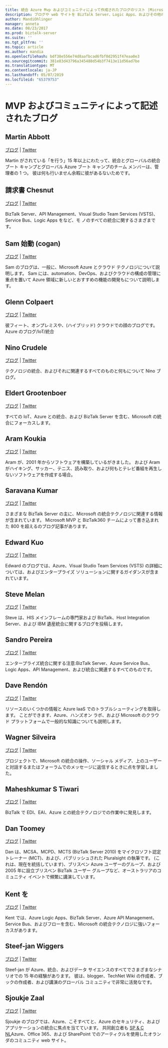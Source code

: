 ```yaml
---
title: 統合 Azure Mvp およびコミュニティによって作成されたブログのリスト |Microsoft Docs
description: ブログや web サイトを BizTalk Server、Logic Apps、およびその他の統合と Azure の Mvp およびコミュニティのメンバー
author: MandiOhlinger
manager: anneta
ms.date: 08/23/2017
ms.prod: biztalk-server
ms.suite: ''
ms.tgt_pltfrm: ''
ms.topic: article
ms.author: mandia
ms.openlocfilehash: bdf38e556e74d8aafbcad6fbf0d2951f47eaa0e3
ms.sourcegitcommit: 381e83d43796a345488d54b3f7413e11d56ad7be
ms.translationtype: MT
ms.contentlocale: ja-JP
ms.lasthandoff: 05/07/2019
ms.locfileid: "65379753"
---
```

# <a name="mvp-and-community-written-blogs"></a>MVP およびコミュニティによって記述されたブログ


## <a name="martin-abbott"></a>Martin Abbott
[ブログ](http://martinabbott.com)  |  [Twitter](https://twitter.com/martinabbott)

Martin がされている「を行う」15 年以上にわたって、統合とグローバルの統合ブート キャンプとグローバル Azure ブート キャンプのチーム メンバーは、管理者の 1 つ。 彼は何も行いません余暇に彼があるないためです。 

## <a name="bill-chesnut"></a>請求書 Chesnut
[ブログ](https://biztalkbill.com)  |  [Twitter](https://twitter.com/BizTalkBill)

BizTalk Server、API Management、Visual Studio Team Services (VSTS)、Service Bus、Logic Apps をなど、モ ノのすべての統合に関するさまざまです。

## <a name="sam-cogan"></a>Sam 始動 (cogan)
[ブログ](http://samcogan.com)  |  [Twitter](https://twitter.com/samcogan)

Sam のブログは、一般に、Microsoft Azure とクラウド テクノロジについて説明します。 Sam には、automation、DevOps、およびクラウドの構成の管理に重点を置いて Azure 領域に新しいとおすすめの機能の開発もについて説明します。 

## <a name="glenn-colpaert"></a>Glenn Colpaert
[ブログ](https://glenncolpaert.wordpress.com/)  |  [Twitter](https://twitter.com/GlennColpaert)

彼フィート、オンプレミスや、(ハイブリッド) クラウドでの顔のブログです。 Azure のブログ/IoT/統合

## <a name="nino-crudele"></a>Nino Crudele
[ブログ](https://blog.ninocrudele.com/)  |  [Twitter](https://twitter.com/ninocrudele)

テクノロジの統合、およびそれに関連するすべてのものと何もについて Nino ブログ。

## <a name="eldert-grootenboer"></a>Eldert Grootenboer
[ブログ](https://blog.eldert.net/)  |  [Twitter](https://twitter.com/egrootenboer)

すべての IoT、Azure との統合、および BizTalk Server を含む、Microsoft の統合にフォーカスします。 

## <a name="aram-koukia"></a>Aram Koukia
[ブログ](https://koukia.ca)  |  [Twitter](https://twitter.com/aramkoukia)

Aram が、2001 年からソフトウェアを構築しているがきました。 および Aram がハイキング、サッカー、テニス、読み取り、および何もとテレビ番組を再生しないソフトウェアを作成する場合。

## <a name="saravana-kumar"></a>Saravana Kumar
[ブログ](https://blogs.biztalk360.com/)  |  [Twitter](https://twitter.com/BizTalk360)

さまざまな BizTalk Server の主に、Microsoft の統合テクノロジに関連する情報が含まれています。 Microsoft MVP と BizTalk360 チームによって書き込まれた 800 を超えるのブログ記事があります。 

## <a name="edward-kuo"></a>Edward Kuo 
[ブログ](http://edwardkuo.imas.tw/)  |  [Twitter](https://twitter.com/Chia_Chi_Kuo)

Edward のブログでは、Azure、Visual Studio Team Services (VSTS) の詳細については、およびエンタープライズ ソリューションに関するガイダンスが含まれています。

## <a name="steve-melan"></a>Steve Melan 
[ブログ](http://stevemelan.wordpress.com)  |  [Twitter](https://twitter.com/SteveMelan)

Steve は、HIS メインフレームの専門家および BizTalk、Host Integration Server、および IBM 遺産統合に関するブログを投稿します。

## <a name="sandro-pereira"></a>Sandro Pereira
[ブログ](https://blog.sandro-pereira.com)  |  [Twitter](https://twitter.com/sandro_asp)

エンタープライズ統合に関する注意:BizTalk Server、Azure Service Bus、Logic Apps、API Management、および統合に関連するすべてのものです。

## <a name="dave-rendn"></a>Dave Rendón
[ブログ](https://wikiazure.com/)  |  [Twitter](https://twitter.com/DaveRndn)

リソースのいくつかの情報と Azure IaaS でのトラブルシューティングを取得します。 ことができます、Azure、ハンズオン ラボ、および Microsoft のクラウド プラットフォームで一般的な知識についても説明します。

## <a name="wagner-silveira"></a>Wagner Silveira
[ブログ](https://notetoself.tech)  |  [Twitter](https://twitter.com/WSilveiraNZ)

プロジェクトで、Microsoft の統合の操作、ソーシャル メディア、上のユーザーと対話するまたはフォーラムでのメッセージに返信するときに点を学習しました。  

## <a name="maheshkumar-s-tiwari"></a>Maheshkumar S Tiwari
[ブログ](http://tech-findings.blogspot.in/)  |  [Twitter](https://twitter.com/Savvy_mahesh)

BizTalk で EDI、EAI、Azure との統合テクノロジでの作業中に発見します。

## <a name="dan-toomey"></a>Dan Toomey
[ブログ](https://mindovermessaging.com/)  |  [Twitter](https://twitter.com/daniel2me)

Dan は、MCSA、MCPD、MCTS (BizTalk Server 2010) をマイクロソフト認定トレーナー (MCT)、および、パブリッシュされた Pluralsight の執筆です。 (これは、現在を統括しています)、ブリスベン Azure ユーザーのグループ、および 2005 年に設立ブリスベン BizTalk ユーザー グループなど、オーストラリアのコミュニティ イベントで頻繁に講演しています。 

## <a name="kent-weare"></a>Kent を
[ブログ](http://www.MiddlewareInTheCloud.com)  |  [Twitter](https://twitter.com/wearsy)

Kent では、Azure Logic Apps、BizTalk Server、Azure API Management、Service Bus、およびフローを含む、Microsoft の統合テクノロジに強いフォーカスがあります。

## <a name="steef-jan-wiggers"></a>Steef-jan Wiggers
[ブログ](https://blog.steef-jan-wiggers.com/)  |  [Twitter](https://twitter.com/SteefJan)

Steef-jan が Azure、統合、およびデータ サイエンスのすべてでさまざまなシナリオでの 15 年の経験があります。 彼は、blogger、TechNet Wiki の作成者、ブックの作成者、および講演のグローバル コミュニティで非常に活発なです。 

## <a name="sjoukje-zaal"></a>Sjoukje Zaal
[ブログ](http://sjoukjezaal.com/)  |  [Twitter](https://twitter.com/sjoukjezaal)

Sjoukje のブログでは、Azure、こそすべてと、Azure のセキュリティ、およびアプリケーションの統合に焦点を当てています。 共同創立者も [SP & C NL](http://spcnl.nl/)Azure、Office 365、および SharePoint でのアーティクルを使用したオランダのコミュニティ web サイト。 
